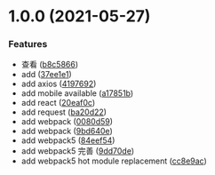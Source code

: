 # 1.0.0 (2021-05-27)

### Features

- 查看 ([b8c5866](https://github.com/Wait1997/quick-start/commit/b8c586640bad8f4d179caedfc2a5c70faa9acee7))
- add ([37ee1e1](https://github.com/Wait1997/quick-start/commit/37ee1e1087dfaecb82b4ecf2628ed0b42cfc2ca9))
- add axios ([4197692](https://github.com/Wait1997/quick-start/commit/4197692289774b10ef1144d59e3f961e52d7601d))
- add mobile available ([a17851b](https://github.com/Wait1997/quick-start/commit/a17851b15b7b8aac47075aee3c73255220cef80b))
- add react ([20eaf0c](https://github.com/Wait1997/quick-start/commit/20eaf0c1615985ade785c9763bb9054ea857584d))
- add request ([ba20d22](https://github.com/Wait1997/quick-start/commit/ba20d226a6e6ab6b66dfa840bca5472797311f92))
- add webpack ([0080d59](https://github.com/Wait1997/quick-start/commit/0080d5901fec6f2c7346d414999cab1e682a3c5d))
- add webpack ([9bd640e](https://github.com/Wait1997/quick-start/commit/9bd640e6763845115f5e8ed3a6cae4f50ec9a3e0))
- add webpack5 ([84eef54](https://github.com/Wait1997/quick-start/commit/84eef542a7d587fd2216c3bb4feed3afa6b19cbc))
- add webpack5 完善 ([9dd70de](https://github.com/Wait1997/quick-start/commit/9dd70ded969269de99ff0c08138cb8bd21b26b2f))
- add webpack5 hot module replacement ([cc8e9ac](https://github.com/Wait1997/quick-start/commit/cc8e9acf763fc61122b96d7da847d83f6e58a809))

